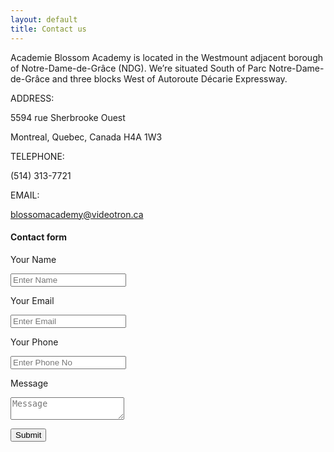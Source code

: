 ```yaml
---
layout: default
title: Contact us
---
```

Academie Blossom Academy is located in the Westmount adjacent borough of Notre-Dame-de-Grâce (NDG). We’re situated South of Parc Notre-Dame-de-Grâce and three blocks West of Autoroute Décarie Expressway.

ADDRESS:

5594 rue Sherbrooke Ouest

Montreal, Quebec, Canada  H4A 1W3

TELEPHONE: 

(514) 313-7721

EMAIL:

blossomacademy@videotron.ca

#### Contact form
<form method="POST" action="https://formspree.io/blossomacademy@videotron.ca">
  <input type="hidden" name="_subject" value="Website contact" />
  <label>Your Name</label>
  <p>
  <input type="text" name="name" placeholder="Enter Name">
  </p>
  <label>Your Email</label>
  <p>
  <input type="email" name="email" placeholder="Enter Email">
  </p>
  <label>Your Phone</label>
  </p>
  <input type="phone" name="phone" placeholder="Enter Phone No">
  </p>
  <label>Message</label>
  <p>
  <textarea name="message" placeholder="Message"></textarea>
  </p>
  <button type="submit">Submit</button>
  
  <input type="hidden" name="_next" value="http://www.blossomacademy.info/" />
</form>

